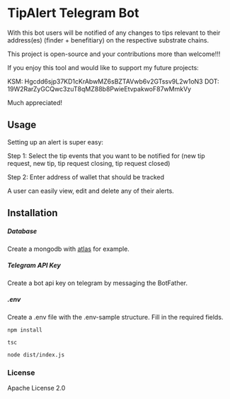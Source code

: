 # TipAlert Telegram Bot

With this bot users will be notified of any changes to tips relevant to their address(es) (finder + benefitiary) on the respective substrate chains.

This project is open-source and your contributions more than welcome!!!

If you enjoy this tool and would like to support my future projects:

KSM: Hgcdd6sjp37KD1cKrAbwMZ6sBZTAVwb6v2GTssv9L2w1oN3
DOT: 19W2RarZyGCQwc3zuT8qMZ88b8PwieEtvpakwoF87wMmkVy

Much appreciated!

## Usage

Setting up an alert is super easy:

Step 1: Select the tip events that you want to be notified for (new tip request, new tip, tip request closing, tip request closed)

Step 2: Enter address of wallet that should be tracked

A user can easily view, edit and delete any of their alerts.

## Installation

##### Database
Create a mongodb with [atlas](https://www.mongodb.com/atlas/database) for example.

##### Telegram API Key
Create a bot api key on telegram by messaging the BotFather.

##### .env
Create a .env file with the .env-sample structure. Fill in the required fields.

```npm install```

```tsc```

```node dist/index.js```

### License
Apache License 2.0
